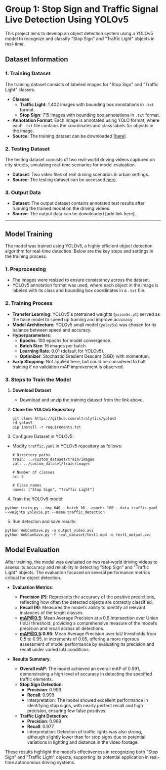 # Group 1: Stop Sign and Traffic Signal Live Detection Using YOLOv5

This project aims to develop an object detection system using a YOLOv5 model to recognize and classify "Stop Sign" and "Traffic Light" objects in real-time.

## Dataset Information

### 1. Training Dataset

The training dataset consists of labeled images for "Stop Sign" and "Traffic Light" classes.

- **Classes**:
  - **Traffic Light**: 1,402 images with bounding box annotations in `.txt` format.
  - **Stop Sign**: 715 images with bounding box annotations in `.txt` format.
- **Annotation Format**: Each image is annotated using YOLO format, where each `.txt` file contains the coordinates and class labels for objects in the image.
- **Source**: The training dataset can be downloaded [[here](https://northeastern-my.sharepoint.com/:f:/r/personal/ambulkar_m_northeastern_edu/Documents/mini-project9?csf=1&web=1&e=5Zhica)].

### 2. Testing Dataset

The testing dataset consists of two real-world driving videos captured on city streets, simulating real-time scenarios for model evaluation.

- **Dataset**: Two video files of real driving scenarios in urban settings.
- **Source**: The testing dataset can be accessed [here](https://northeastern-my.sharepoint.com/:v:/g/personal/ambulkar_m_northeastern_edu/ERFRsfHtIcVHig-FeHjv7TcBmbto97ri10JkdTsKMZ-WcA?nav=eyJyZWZlcnJhbEluZm8iOnsicmVmZXJyYWxBcHAiOiJPbmVEcml2ZUZvckJ1c2luZXNzIiwicmVmZXJyYWxBcHBQbGF0Zm9ybSI6IldlYiIsInJlZmVycmFsTW9kZSI6InZpZXciLCJyZWZlcnJhbFZpZXciOiJNeUZpbGVzTGlua0NvcHkifX0&email=jorwekar.h%40northeastern.edu&e=x1ciZO).

### 3. Output Data

- **Dataset**: The output dataset contains annotated test results after running the trained model on the driving videos.
- **Source**: The output data can be downloaded [add link here].

---

## Model Training

The model was trained using YOLOv5, a highly efficient object detection algorithm for real-time detection. Below are the key steps and settings in the training process.

### 1. Preprocessing

- The images were resized to ensure consistency across the dataset.
- YOLOv5 annotation format was used, where each object in the image is labeled with its class and bounding box coordinates in a `.txt` file.

### 2. Training Process

- **Transfer Learning**: YOLOv5's pretrained weights (`yolov5s.pt`) served as the base model to speed up training and improve accuracy.
- **Model Architecture**: YOLOv5 small model (`yolov5s`) was chosen for its balance between speed and accuracy.
- **Hyperparameters**:
  - **Epochs**: 100 epochs for model convergence.
  - **Batch Size**: 16 images per batch.
  - **Learning Rate**: 0.01 (default for YOLOv5).
  - **Optimizer**: Stochastic Gradient Descent (SGD) with momentum.
- **Early Stopping**: Not applied here, but could be considered to halt training if no validation mAP improvement is observed.

### 3. Steps to Train the Model

1. **Download Dataset**

   - Download and unzip the training dataset from the link above.

2. **Clone the YOLOv5 Repository**

   ```
   git clone https://github.com/ultralytics/yolov5
   cd yolov5
   pip install -r requirements.txt
   ```
3. Configure Dataset in YOLOv5:

- Modify `traffic.yaml` in YOLOv5 repository as follows:
  ```
  # Directory paths
  train: ../custom_dataset/train/images
  val: ../custom_dataset/train/images

  # Number of classes
  nc: 2

  # Class names
  names: ["Stop Sign", "Traffic Light"]
  ```

4. Train the YOLOv5 model:

```
python train.py --img 640 --batch 16 --epochs 100 --data traffic.yaml --weights yolov5s.pt --name traffic_detection
```

5. Run detection and save results:

```
python WebCamSave.py -o output_video.avi
python WebCamSave.py -f real_dataset/test1.mp4 -o test1_output.avi
```

## Model Evaluation

After training, the model was evaluated on two real-world driving videos to assess its accuracy and reliability in detecting "Stop Sign" and "Traffic Light" objects. The evaluation focused on several performance metrics critical for object detection.

- **Evaluation Metrics**:
  - **Precision (P)**: Represents the accuracy of the positive predictions, reflecting how often the detected objects are correctly classified.
  - **Recall (R)**: Measures the model’s ability to identify all relevant instances of the target classes.
  - **mAP@0.5**: Mean Average Precision at a 0.5 Intersection over Union (IoU) threshold, providing a comprehensive measure of the model’s precision and recall across all detections.
  - **mAP@0.5:0.95**: Mean Average Precision over IoU thresholds from 0.5 to 0.95, in increments of 0.05, offering a more rigorous assessment of model performance by evaluating its precision and recall under varied IoU conditions.

- **Results Summary**:
  - **Overall mAP**: The model achieved an overall mAP of 0.991, demonstrating a high level of accuracy in detecting the specified traffic elements.
  - **Stop Sign Detection**:
    - **Precision**: 0.993
    - **Recall**: 0.999
    - Interpretation: The model showed excellent performance in identifying stop signs, with nearly perfect recall and high precision, ensuring few false positives.
  - **Traffic Light Detection**:
    - **Precision**: 0.989
    - **Recall**: 0.977
    - Interpretation: Detection of traffic lights was also strong, although slightly lower than for stop signs due to potential variations in lighting and distance in the video footage.

These results highlight the model’s effectiveness in recognizing both "Stop Sign" and "Traffic Light" objects, supporting its potential application in real-time autonomous driving systems.
